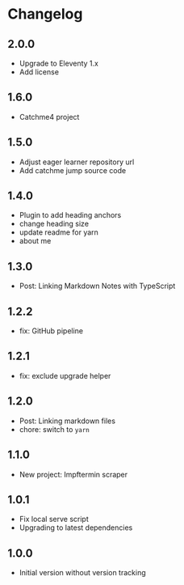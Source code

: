 # Changelog

## 2.0.0

- Upgrade to Eleventy 1.x
- Add license

## 1.6.0

- Catchme4 project

## 1.5.0

- Adjust eager learner repository url
- Add catchme jump source code

## 1.4.0

- Plugin to add heading anchors
- change heading size
- update readme for yarn
- about me

## 1.3.0

- Post: Linking Markdown Notes with TypeScript

## 1.2.2

- fix: GitHub pipeline

## 1.2.1

- fix: exclude upgrade helper

## 1.2.0

- Post: Linking markdown files
- chore: switch to `yarn`

## 1.1.0

- New project: Impftermin scraper

## 1.0.1

- Fix local serve script
- Upgrading to latest dependencies

## 1.0.0

- Initial version without version tracking

